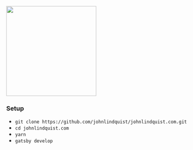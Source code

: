 <a href="https://johnlindquist.com"><img src="https://res.cloudinary.com/dg3gyk0gu/image/upload/v1590938115/johnlindquist/logo/johnlindquist.com.svg" width="240px" /></a>

### Setup
* `git clone https://github.com/johnlindquist/johnlindquist.com.git`
* `cd johnlindquist.com`
* `yarn`
* `gatsby develop`